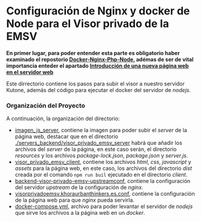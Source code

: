 # Configuración de Nginx y docker de Node para el Visor privado de la EMSV

**En primer lugar, para poder entender esta parte es obligatorio haber examinado el repostorio [Docker-Nginx-Php-Node](https://github.com/KhoraUrbanThinkers/Docker-Nginx-Php-Node), adémas de ser de vital importancia enteder el apartado [Introducción de una nueva página web en el servidor web](https://github.com/KhoraUrbanThinkers/Docker-Nginx-Php-Node/blob/main/README.md#introducci%C3%B3n-de-una-nueva-p%C3%A1gina-web-en-el-servidor-web)**

Este dirrectorio contiene los pasos para subir el visor a nuestro servidor Kutone, además del código para ejecutar el docker del servidor de *nodejs*.

### Organización del Proyecto
A continuación, la organización del directorio:
- [imagen_js_server](./imagen_js_server/), contiene la imagen para poder subir el *server* de la página web, destacar que en el directorio [./servers_backend/visor_privado_emsv_server](./imagen_js_server/servers_backend/visor_privado_emsv_server/) habrá que añadir los archivos del *server* de la página, en este caso serán, el directorio *resources* y los archivos *package-lock.json*, *package.json* y *server.js*.
- [visor_privado_emsv_client](./visor_privado_emsv_client/), contiene los archivos *html*, *css*, *javascript* y *assets* para la página web, en este caso, los archivos del directorio *dist* creada por el comando `npm run buil` ejecutado en el directorio *client*. 
- [backend-visor-privado-emsv-upstreamconf](./backend-visor-privado-emsv-upstream.conf), contiene la configuración del servidor *upstream* de la configuración de *nginx*.
- [visorprivadoemsv.khoraurbanthinkers.es.conf](./visorprivadoemsv.khoraurbanthinkers.es.conf), contiene la configuración de la página web para que *nginx* pueda servirla.
- [docker-compose.yml](./docker-compose.yml), archivo para poder levantar el servidor de *nodejs* que sirve los archivos a la página web en un *docker*.
